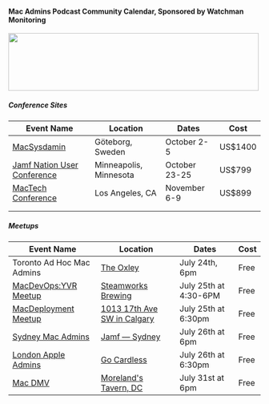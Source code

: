 #### Mac Admins Podcast Community Calendar, Sponsored by Watchman Monitoring

[<img src="https://podcast.macadmins.org/wp-content/uploads/2017/06/Watchman-Monitoring-logo-blue.png" alt="" width="500" height="115" />](https://www.watchmanmonitoring.com)
 
##### Conference Sites

| Event Name | Location | Dates | Cost |
|------------|----------|-------|------|
| [MacSysdamin](https://macsysadmin.se) | Göteborg, Sweden | October 2-5 | US$1400 |
| [Jamf Nation User Conference](https://www.jamf.com/events/jamf-nation-user-conference/2018/) | Minneapolis, Minnesota | October 23-25 | US$799 |
| [MacTech Conference](https://conference.mactech.com) | Los Angeles, CA | November 6-9 | US$899 |
|  |  |  |  |
|  |  |  |  |


##### Meetups

| Event Name | Location | Dates | Cost |
|------------|----------|-------|------|
| Toronto Ad Hoc Mac Admins | [The Oxley](https://theoxley.com) | July 24th, 6pm | Free |
| [MacDevOps:YVR Meetup](https://mdoyvr.com/) | [Steamworks Brewing](https://maps.apple.com/?address=375%20Water%20St,%20Vancouver%20BC%20V6B,%20Canada&auid=6039258864358745267&ll=49.284997,-123.110870&lsp=9902&q=Steamworks%20Brewing%20Company)| July 25th at 4:30-6PM | Free |
| [MacDeployment Meetup](https://macdeployment.ca) | [1013 17th Ave SW in Calgary](https://www.google.com.au/maps/place/1013+17+Ave+SW,+Calgary,+AB+T2T+0A7,+Canada/@51.0375563,-114.0872247,17z/data=!3m1!4b1!4m5!3m4!1s0x53717020597cffe9:0xb50fb5730412dedb!8m2!3d51.0375529!4d-114.085036) | July 25th at 6:30pm | Free |
| [Sydney Mac Admins](http://meetu.ps/e/FxG5Q/nPQr8/f) | [Jamf — Sydney](https://goo.gl/maps/12mZnFntcnw) | July 26th at 6pm | Free |
| [London Apple Admins](http://www.londonappleadmins.org.uk/events/26th-july-2018-meet-up-gocardless/) | [Go Cardless](https://www.google.com.au/maps/place/65+Goswell+Rd,+London+EC1V+0BB,+UK/data=!4m2!3m1!1s0x48761b574ecd2a67:0xf7d5f1d29126f0f2?sa=X&ved=0ahUKEwjSiZqa5oHcAhVKgrwKHX8kBbsQ8gEIJjAA) | July 26th at 6:30pm | Free |
| [Mac DMV](https://macdmv.com) | [Moreland's Tavern, DC](https://morelandstavern.com) | July 31st at 6pm | Free |